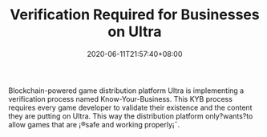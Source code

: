 ﻿---
title: "Verification Required for Businesses on Ultra"
date: 2020-06-11T21:57:40+08:00
lastmod: 2020-06-11T16:45:40+08:00
draft: false
authors: ["Sarah"]
description: "Blockchain-powered game distribution platform Ultra is implementing a verification process named Know-Your-Business. This KYB process requires every game developer to validate their existence and the content they are putting on Ultra. This way the distribution platform only?wants?to allow games that are ¡®safe and working properly¡¯."
featuredImage: "verification-required-for-businesses-on-ultra.png"
tags: ["Virtual World","Play to Earn"]
categories: ["news"]
news: ["Virtual World"]
weight: 
lightgallery: true
pinned: false
recommend: false
recommend1: false
---

Blockchain-powered game distribution platform Ultra is implementing a verification process named Know-Your-Business. This KYB process requires every game developer to validate their existence and the content they are putting on Ultra. This way the distribution platform only?wants?to allow games that are ¡®safe and working properly¡¯.

<!--more-->

